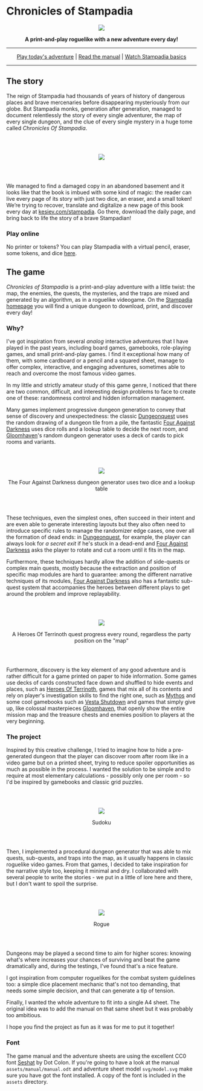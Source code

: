 # Chronicles of Stampadia

<div align="center"><p><img src="markdown/logo-outline.png"></p></div><div align="center" style="font-weight:bold">A print-and-play roguelike with a new adventure every day!</div>

---

<div align="center"><a href="https://www.kesiev.com/stampadia">Play today's adventure</a> | <a href="manuals/manual.pdf">Read the manual</a> | <a href="https://youtu.be/JlkrM9G8ccw">Watch Stampadia basics</a></div>

---

## The story

The reign of Stampadia had thousands of years of history of dangerous places and brave mercenaries before disappearing mysteriously from our globe. But Stampadia monks, generation after generation, managed to document relentlessly the story of every single adventurer, the map of every single dungeon, and the clue of every single mystery in a huge tome called _Chronicles Of Stampadia_.

<div align="center" style="margin:60px 0">
    <p><img src="markdown/sheet.png"></p>
</div>

We managed to find a damaged copy in an abandoned basement and it looks like that the book is imbued with some kind of magic: the reader can live every page of its story with just two dice, an eraser, and a small token! We’re trying to recover, translate and digitalize a new page of this book every day at [kesiev.com/stampadia](https://kesiev.com/stampadia). Go there, download the daily page, and bring back to life the story of a brave Stampadian!

### Play online

No printer or tokens? You can play Stampadia with a virtual pencil, eraser, some tokens, and dice [here](https://www.kesiev.com/stampadia/play.html).

## The game

_Chronicles of Stampadia_ is a print-and-play adventure with a little twist: the map, the enemies, the quests, the mysteries, and the traps are mixed and generated by an algorithm, as in a roguelike videogame. On the [Stampadia homepage](https://www.kesiev.com/stampadia) you will find a unique dungeon to download, print, and discover every day!

### Why?

I've got inspiration from several _analog_ interactive adventures that I have played in the past years, including board games, gamebooks, role-playing games, and small print-and-play games. I find it exceptional how many of them, with some cardboard or a pencil and a squared sheet, manage to offer complex, interactive, and engaging adventures, sometimes able to reach and overcome the most famous video games.

In my little and strictly amateur study of this game genre, I noticed that there are two common, difficult, and interesting design problems to face to create one of these: randomness control and hidden information management.

Many games implement progressive dungeon generation to convey that sense of discovery and unexpectedness: the classic [Dungeonquest](https://boardgamegeek.com/boardgame/71061/dungeonquest-third-edition) uses the random drawing of a dungeon tile from a pile, the fantastic [Four Against Darkness](https://boardgamegeek.com/boardgame/197097/four-against-darkness) uses dice rolls and a lookup table to decide the next room, and [Gloomhaven](https://boardgamegeek.com/boardgame/174430/gloomhaven)'s random dungeon generator uses a deck of cards to pick rooms and variants.

<div align="center" style="margin:60px 0">
    <p><img src="markdown/4ad-generator.png"></p>
    <p>The Four Against Darkness dungeon generator uses two dice and a lookup table</p>
</div>

These techniques, even the simplest ones, often succeed in their intent and are even able to generate interesting layouts but they also often need to introduce specific rules to manage the randomizer edge cases, one over all the formation of dead ends: in [Dungeonquest](https://boardgamegeek.com/boardgame/71061/dungeonquest-third-edition), for example, the player can always look for _a secret exit_ if he's stuck in a dead-end and [Four Against Darkness](https://boardgamegeek.com/boardgame/197097/four-against-darkness) asks the player to rotate and cut a room until it fits in the map.

Furthermore, these techniques hardly allow the addition of side-quests or complex main quests, mostly because the extraction and position of specific map modules are hard to guarantee: among the different narrative techniques of its modules, [Four Against Darkness](https://boardgamegeek.com/boardgame/197097/four-against-darkness) also has a fantastic sub-quest system that accompanies the heroes between different plays to get around the problem and improve replayability.

<div align="center" style="margin:60px 0">
    <p><img src="markdown/terrinoth-quest.png"></p>
    <p>A Heroes Of Terrinoth quest progress every round, regardless the party position on the "map"</p>
</div>


Furthermore, discovery is the key element of any good adventure and is rather difficult for a game printed on paper to hide information. Some games use decks of cards constructed face down and shuffled to hide events and places, such as [Heroes Of Terrinoth](https://boardgamegeek.com/boardgame/254591/heroes-terrinoth), games that mix all of its contents and rely on player's investigation skills to find the right one, such as [Mythos](https://boardgamegeek.com/boardgame/126100/mythos-tales) and some cool gamebooks such as [Vesta Shutdown](https://www.amazon.it/Vesta-Shutdown-Gabriele-Simionato/dp/8832259028) and games that simply give up, like colossal masterpieces [Gloomhaven](https://boardgamegeek.com/boardgame/174430/gloomhaven), that openly show the entire mission map and the treasure chests and enemies position to players at the very beginning.

### The project

Inspired by this creative challenge, I tried to imagine how to hide a pre-generated dungeon that the player can discover room after room like in a video game but on a printed sheet, trying to reduce spoiler opportunities as much as possible in the process. I wanted the solution to be simple and to require at most elementary calculations - possibly only one per room - so I'd be inspired by gamebooks and classic grid puzzles.

<div align="center" style="margin:60px 0">
    <p><img src="markdown/sudoku.png"></p>
    <p>Sudoku</p>
</div>

Then, I implemented a procedural dungeon generator that was able to mix quests, sub-quests, and traps into the map, as it usually happens in classic roguelike video games. From that games, I decided to take inspiration for the narrative style too, keeping it minimal and dry. I collaborated with several people to write the stories - we put in a little of lore here and there, but I don't want to spoil the surprise.

<div align="center" style="margin:60px 0">
    <p><img src="markdown/rogue.png"></p>
    <p>Rogue</p>
</div>

Dungeons may be played a second time to aim for higher scores: knowing what's where increases your chances of surviving and beat the game dramatically and, during the testings, I've found that's a nice feature.

I got inspiration from computer roguelikes for the combat system guidelines too: a simple dice placement mechanic that's not too demanding, that needs some simple decision, and that can generate a tip of tension.

Finally, I wanted the whole adventure to fit into a single A4 sheet. The original idea was to add the manual on that same sheet but it was probably too ambitious.

I hope you find the project as fun as it was for me to put it together!

### Font

The game manual and the adventure sheets are using the excellent CC0 font [Seshat](http://dotcolon.net/font/seshat/) by Dot Colon. If you're going to have a look at the manual `assets/manual/manual.odt` and adventure sheet model `svg/model.svg` make sure you have got the font installed. A copy of the font is included in the `assets` directory.